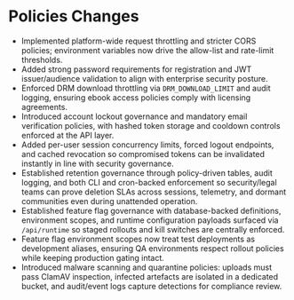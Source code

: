 # Policies Changes

- Implemented platform-wide request throttling and stricter CORS policies; environment variables now drive the allow-list and rate-limit thresholds.
- Added strong password requirements for registration and JWT issuer/audience validation to align with enterprise security posture.
- Enforced DRM download throttling via `DRM_DOWNLOAD_LIMIT` and audit logging, ensuring ebook access policies comply with licensing agreements.
- Introduced account lockout governance and mandatory email verification policies, with hashed token storage and cooldown controls enforced at the API layer.
- Added per-user session concurrency limits, forced logout endpoints, and cached revocation so compromised tokens can be invalidated instantly in line with security governance.
- Established retention governance through policy-driven tables, audit logging, and both CLI and cron-backed enforcement so security/legal teams can prove deletion SLAs across sessions, telemetry, and dormant communities even during unattended operation.
- Established feature flag governance with database-backed definitions, environment scopes, and runtime configuration payloads surfaced via `/api/runtime` so staged rollouts and kill switches are centrally enforced.
- Feature flag environment scopes now treat test deployments as development aliases, ensuring QA environments respect rollout policies while keeping production gating intact.
- Introduced malware scanning and quarantine policies: uploads must pass ClamAV inspection, infected artefacts are isolated in a dedicated bucket, and audit/event logs capture detections for compliance review.
